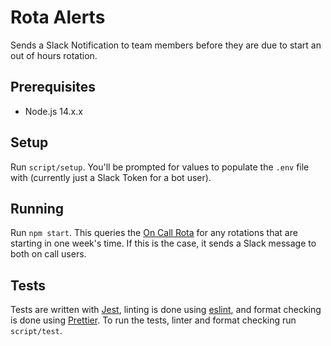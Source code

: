 # Rota Alerts

Sends a Slack Notification to team members before they are due to start an out
of hours rotation.

## Prerequisites

- Node.js 14.x.x

## Setup

Run `script/setup`. You'll be prompted for values to populate the `.env` file
with (currently just a Slack Token for a bot user).

## Running

Run `npm start`. This queries the
[On Call Rota](https://github.com/dxw/patterdale) for any rotations that are
starting in one week's time. If this is the case, it sends a Slack message to
both on call users.

## Tests

Tests are written with [Jest](https://jest.io), linting is done using
[eslint](https://eslint.org/), and format checking is done using
[Prettier](https://prettier.io/). To run the tests, linter and format checking
run `script/test`.
